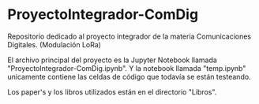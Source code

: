 # ProyectoIntegrador-ComDig

Repositorio dedicado al proyecto integrador de la materia Comunicaciones Digitales. (Modulación LoRa)

El archivo principal del proyecto es la Jupyter Notebook llamada "ProyectoIntegrador-ComDig.ipynb". Y la notebook llamada "temp.ipynb" unicamente contiene las celdas de código que todavía se están testeando.

Los paper's y los libros utilizados están en el directorio "Libros".
